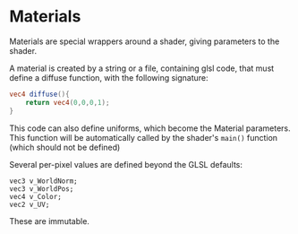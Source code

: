# Materials

Materials are special wrappers around a shader, giving parameters to the shader.

A material is created by a string or a file, containing glsl code, that must define a diffuse function, with the following signature:
```glsl
vec4 diffuse(){
	return vec4(0,0,0,1);
}
```
This code can also define uniforms, which become the Material parameters.
This function will be automatically called by the shader's `main()` function (which should not be defined)

Several per-pixel values are defined beyond the GLSL defaults:
```
vec3 v_WorldNorm;
vec3 v_WorldPos;
vec4 v_Color;
vec2 v_UV;
```
These are immutable.